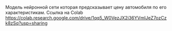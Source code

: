 Модель нейронной сети которая предсказывает цену автомобиля по его характеристикам.
Ссылка на Colab https://colab.research.google.com/drive/1qq5_W0VezJX2i36YVmIJeZ7ozCzk8zSq?usp=sharing
